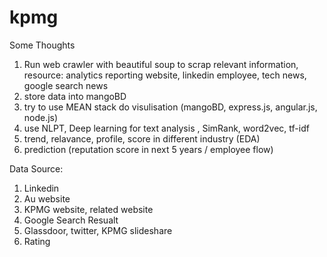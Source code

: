 # kpmg

Some Thoughts

1. Run web crawler with beautiful soup to scrap relevant information, resource: analytics reporting website, linkedin employee, tech news, google search news 
2. store data into mangoBD
3. try to use MEAN stack do visulisation (mangoBD, express.js, angular.js, node.js)
4. use NLPT, Deep learning for text analysis , SimRank, word2vec, tf-idf
5. trend, relavance, profile, score in different industry (EDA)
6. prediction (reputation score in next 5 years / employee flow)

Data Source: 
1. Linkedin 
2. Au website 
3. KPMG website, related website 
4. Google Search Resualt 
5. Glassdoor, twitter, KPMG slideshare 
6. Rating 
